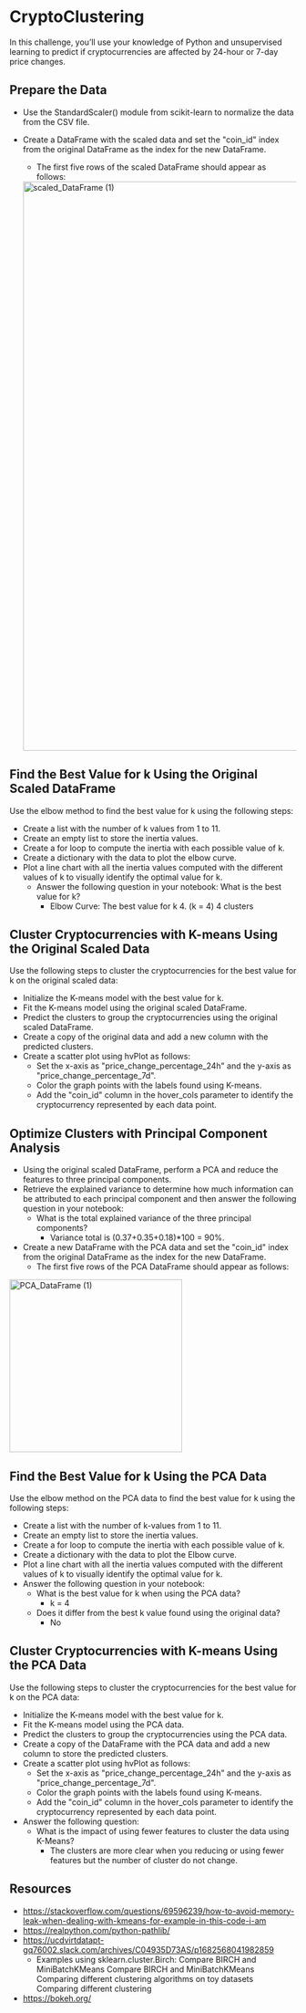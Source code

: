 # CryptoClustering
In this challenge, you’ll use your knowledge of Python and unsupervised learning to predict if cryptocurrencies are affected by 24-hour or 7-day price changes.

## Prepare the Data
- Use the StandardScaler() module from scikit-learn to normalize the data from the CSV file.

- Create a DataFrame with the scaled data and set the "coin_id" index from the original DataFrame as the index for the new DataFrame.

  - The first five rows of the scaled DataFrame should appear as follows:
  <img width="998" alt="scaled_DataFrame (1)" src="https://user-images.githubusercontent.com/112741203/235854421-feffa367-cf33-43fa-b893-dce546ab9282.png">
## Find the Best Value for k Using the Original Scaled DataFrame
Use the elbow method to find the best value for k using the following steps:
- Create a list with the number of k values from 1 to 11.
- Create an empty list to store the inertia values.
- Create a for loop to compute the inertia with each possible value of k.
- Create a dictionary with the data to plot the elbow curve.
 - Plot a line chart with all the inertia values computed with the different values of k to visually identify the optimal value for k.
   - Answer the following question in your notebook: What is the best value for k?
      - Elbow Curve: The best value for k 4. (k = 4) 4 clusters
## Cluster Cryptocurrencies with K-means Using the Original Scaled Data
Use the following steps to cluster the cryptocurrencies for the best value for k on the original scaled data:
- Initialize the K-means model with the best value for k.
- Fit the K-means model using the original scaled DataFrame.
- Predict the clusters to group the cryptocurrencies using the original scaled DataFrame.
- Create a copy of the original data and add a new column with the predicted clusters.
- Create a scatter plot using hvPlot as follows:
  - Set the x-axis as "price_change_percentage_24h" and the y-axis as "price_change_percentage_7d".
  - Color the graph points with the labels found using K-means.
  - Add the "coin_id" column in the hover_cols parameter to identify the cryptocurrency represented by each data point.
## Optimize Clusters with Principal Component Analysis
- Using the original scaled DataFrame, perform a PCA and reduce the features to three principal components.
- Retrieve the explained variance to determine how much information can be attributed to each principal component and then answer the following question in your notebook:
  - What is the total explained variance of the three principal components?
    - Variance total is (0.37+0.35+0.18)*100 = 90%.
- Create a new DataFrame with the PCA data and set the "coin_id" index from the original DataFrame as the index for the new DataFrame.
  - The first five rows of the PCA DataFrame should appear as follows:
<img width="303" alt="PCA_DataFrame (1)" src="https://user-images.githubusercontent.com/112741203/235854922-784ddd9d-1479-4a8d-b586-466b7b5a8a80.png">

## Find the Best Value for k Using the PCA Data
Use the elbow method on the PCA data to find the best value for k using the following steps:
- Create a list with the number of k-values from 1 to 11.
- Create an empty list to store the inertia values.
- Create a for loop to compute the inertia with each possible value of k.
- Create a dictionary with the data to plot the Elbow curve.
- Plot a line chart with all the inertia values computed with the different values of k to visually identify the optimal value for k.
 - Answer the following question in your notebook:
    - What is the best value for k when using the PCA data?
      - k = 4
    - Does it differ from the best k value found using the original data?
      - No
 ## Cluster Cryptocurrencies with K-means Using the PCA Data
 Use the following steps to cluster the cryptocurrencies for the best value for k on the PCA data:
- Initialize the K-means model with the best value for k.
- Fit the K-means model using the PCA data.
- Predict the clusters to group the cryptocurrencies using the PCA data.
- Create a copy of the DataFrame with the PCA data and add a new column to store the predicted clusters.
- Create a scatter plot using hvPlot as follows:
  - Set the x-axis as "price_change_percentage_24h" and the y-axis as "price_change_percentage_7d".
  - Color the graph points with the labels found using K-means.
  - Add the "coin_id" column in the hover_cols parameter to identify the cryptocurrency represented by each data point.
- Answer the following question:
  - What is the impact of using fewer features to cluster the data using K-Means?
    - The clusters are more clear when you reducing or using fewer features but the number of cluster do not change.
    
## Resources
- https://stackoverflow.com/questions/69596239/how-to-avoid-memory-leak-when-dealing-with-kmeans-for-example-in-this-code-i-am
- https://realpython.com/python-pathlib/
- https://ucdvirtdatapt-gq76002.slack.com/archives/C04935D73AS/p1682568041982859
  - Examples using sklearn.cluster.Birch: Compare BIRCH and MiniBatchKMeans Compare BIRCH and MiniBatchKMeans Comparing different clustering algorithms on toy datasets Comparing different clustering
 - https://bokeh.org/
